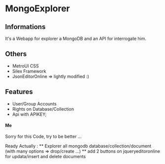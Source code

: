 # MongoExplorer

## Informations

It's a Webapp for explorer a MongoDB and an API for interrogate him.

## Others

* MetroUI CSS
* Silex Framework
* JsonEditorOnline => lightly modified :)

## Features

* User/Group Accounts
* Rights on Database/Collection
* Api with APIKEY;


#### Me ####
Sorry for this Code, try to be better ...

Ready Actually : 
** Explorer all mongodb database/collection/document (with many options => drop/create ...)
** add 2 buttons on jqueryeditoronline for updata/insert and delete documents
